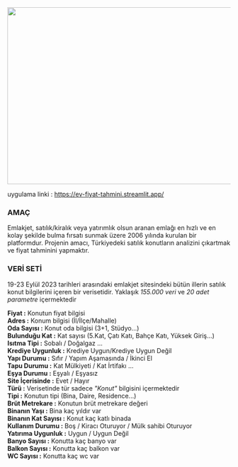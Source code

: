 <img src="https://logowik.com/content/uploads/images/emlakjet.jpg" width="800" height="400">

uygulama linki : https://ev-fiyat-tahmini.streamlit.app/ 

### AMAÇ
Emlakjet, satılık/kiralık veya yatırımlık olsun aranan emlağı en hızlı ve en kolay şekilde bulma
fırsatı sunmak üzere 2006 yılında kurulan bir platformdur. Projenin amacı, Türkiyedeki satılık
konutların analizini çıkartmak ve fiyat tahminini yapmaktır.

### VERİ SETİ
19-23 Eylül 2023 tarihleri arasındaki emlakjet sitesindeki bütün illerin satılık konut bilgilerini içeren bir verisetidir. Yaklaşık *155.000 veri* ve *20 adet parametre* içermektedir

**Fiyat :** Konutun fiyat bilgisi<br>
**Adres :** Konum bilgisi (İl/İlçe/Mahalle)<br>
**Oda Sayısı :** Konut oda bilgisi (3+1, Stüdyo...)<br>
**Bulunduğu Kat :** Kat sayısı (5.Kat, Çatı Katı, Bahçe Katı, Yüksek Giriş...)<br>
**Isıtma Tipi :** Sobalı / Doğalgaz ...<br>
**Krediye Uygunluk :** Krediye Uygun/Krediye Uygun Değil<br>
**Yapı Durumu :** Sıfır / Yapım Aşamasında / İkinci El<br>
**Tapu Durumu :** Kat Mülkiyeti / Kat İrtifakı ...<br>
**Eşya Durumu :** Eşyalı / Eşyasız  <br>
**Site İçerisinde :** Evet / Hayır<br>
**Türü :** Verisetinde tür sadece *"Konut"* bilgisini içermektedir<br>
**Tipi :** Konutun tipi (Bina, Daire, Residence...)<br>
**Brüt Metrekare :** Konutun brüt metrekare değeri<br>
**Binanın Yaşı :** Bina kaç yıldır var<br>
**Binanın Kat Sayısı :** Konut kaç katlı binada<br>
**Kullanım Durumu :** Boş / Kiracı Oturuyor / Mülk sahibi Oturuyor<br>
**Yatırıma Uygunluk :** Uygun / Uygun Değil<br>
**Banyo Sayısı :** Konutta kaç banyo var<br>
**Balkon Sayısı :** Konutta kaç balkon var <br>
**WC Sayısı :** Konutta kaç wc var<br>
